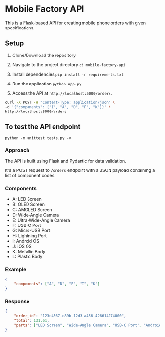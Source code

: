 # Mobile Factory API

This is a Flask-based API for creating mobile phone orders with given specifications.

## Setup

1. Clone/Download the repository

2. Navigate to the project directory
`cd mobile-factory-api`

3. Install dependencies
`pip install -r requirements.txt`

4. Run the application
`python app.py`

5. Access the API at `http://localhost:5000/orders`.
```bash
curl -X POST -H "Content-Type: application/json" \
-d '{"components": ["I", "A", "D", "F", "K"]}' \
http://localhost:5000/orders
```


## To test the API endpoint
`python -m unittest tests.py -v`

### Approach
The API is built using Flask and Pydantic for data validation. 

It's a POST request to `/orders` endpoint with a JSON payload containing a list of component codes.

### Components
- A: LED Screen
- B: OLED Screen
- C: AMOLED Screen
- D: Wide-Angle Camera
- E: Ultra-Wide-Angle Camera
- F: USB-C Port
- G: Micro-USB Port
- H: Lightning Port
- I: Android OS
- J: iOS OS
- K: Metallic Body
- L: Plastic Body

### Example
```json
{
    "components": ["A", "D", "F", "I", "K"]
}
```

### Response
```json
{
    "order_id": "123e4567-e89b-12d3-a456-426614174000",
    "total": 131.61,
    "parts": ["LED Screen", "Wide-Angle Camera", "USB-C Port", "Android OS", "Metallic Body"]
}
```
